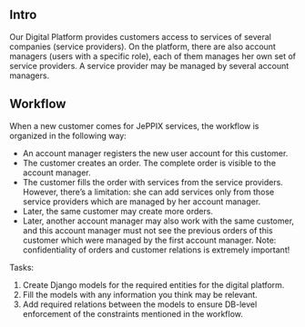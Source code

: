 ## Intro
Our Digital Platform provides customers access to services of several companies (service
providers). On the platform, there are also account managers (users with a specific role), each of them
manages her own set of service providers. A service provider may be managed by several account
managers.

## Workflow
When a new customer comes for JePPIX services, the workflow is organized in the following
way:
- An account manager registers the new user account for this customer.
- The customer creates an order. The complete order is visible to the account manager.
- The customer fills the order with services from the service providers. However, there’s a
limitation: she can add services only from those service providers which are managed by her
account manager.
- Later, the same customer may create more orders.
- Later, another account manager may also work with the same customer, and this account
manager must not see the previous orders of this customer which were managed by the first
account manager.
Note: confidentiality of orders and customer relations is extremely important!

Tasks:
1. Create Django models for the required entities for the digital platform.
2. Fill the models with any information you think may be relevant.
3. Add required relations between the models to ensure DB-level enforcement of the constraints
mentioned in the workflow.
